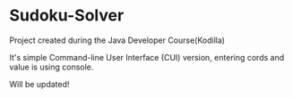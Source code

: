 ﻿# Sudoku-Solver
 
 Project created during the Java Developer Course(Kodilla)

It's simple Command-line User Interface (CUI) version, entering cords and value is using console. 

Will be updated!

